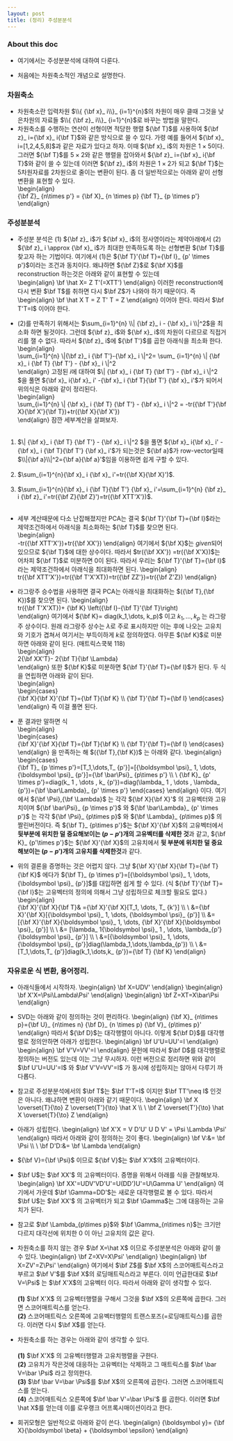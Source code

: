 ```yaml
---	
layout: post	
title: (정리) 주성분분석	
--- 	
```


### About this doc

- 여기에서는 주성분분석에 대하여 다룬다. 

- 처음에는 차원축소적인 개념으로 설명한다. 

### 차원축소

- 차원축소란 입력차원 $\\{ {\bf x}_ i\\}_ {i=1}^{n}$의 차원이 매우 클때 그것을 낮은차원의 자료들 $\\{ {\bf z}_ i\\}_ {i=1}^{n}$로 바꾸는 방법을 말한다. 	
- 차원축소를 수행하는 연산이 선형이면 적당한 행렬 ${\bf T}$를 사용하여 ${\bf z}_ i={\bf x}_ i{\bf T}$와 같은 방식으로 쓸 수 있다. 가령 예를 들어서 ${\bf x}_ i=[1,2,4,5,8]$과 같은 자료가 있다고 하자. 이때 ${\bf x}_ i$의 차원은 $1\times 5$이다. 그러면 ${\bf T}$를 $5\times 2$와 같은 행렬을 잡아와서 ${\bf z}_ i={\bf x}_ i{\bf T}$와 같이 쓸 수 있는데 이러면 ${\bf z}_ i$의 차원은 $1 \times 2$가 되고 ${\bf T}$는 5차원자료를 2차원으로 줄이는 변환이 된다. 좀 더 일반적으로는 아래와 같이 선형변환을 표현할 수 있다. 	
\begin{align}	
{\bf Z}_ {n\times p'} = {\bf X}_ {n \times p} {\bf T}_ {p \times p'} 	
\end{align}	

### 주성분분석 

- 주성분 분석은 (1) ${\bf z}_ i$가 ${\bf x}_ i$의 정사영이라는 제약아래에서 (2) ${\bf z}_ i \approx {\bf x}_ i$가 최대한 만족하도록 하는 선형변환 ${\bf T}$를 찾고자 하는 기법이다. 여기에서 (1)은  ${\bf T}'{\bf T}={\bf I}_ {p' \times p'}$이라는 조건과 동치이다. 왜냐하면 ${\bf Z}$로 ${\bf X}$를 reconstruction 하는것은 아래와 같이 표현할 수 있는데  
\begin{align}
\bf \hat X= Z T'(=XTT')
\end{align} 
이러한 reconstruction에 다시 변환 $\bf T$를 취하면 다시 $\bf Z$가 나와야 하기 때문이다. 즉 
\begin{align}
\bf \hat X T = Z T' T = Z 
\end{align}
이어야 한다. 따라서 $\bf T'T=I$ 이어야 한다. 

- (2)를 만족하기 위해서는 $\sum_{i=1}^{n} \\| {\bf z}_ i - {\bf x}_ i \\|^2$을 최소화 하면 될것이다. 그런데 ${\bf z}_ i$와 ${\bf x}_ i$의 차원이 다르므로 직접거리를 잴 수 없다. 따라서 ${\bf z}_ i$에 ${\bf T'}$를 곱한 아래식을 최소화 한다. 	
\begin{align}	
\sum_{i=1}^{n} \\|{\bf z}_ i {\bf T'}-{\bf x}_ i \\|^2= \sum_ {i=1}^{n}  \\| {\bf x}_ i {\bf T} {\bf T'} - {\bf x}_ i \\|^2 	
\end{align}	
고정된 $i$에 대하여 $\\| {\bf x}_ i {\bf T} {\bf T'} - {\bf x}_ i \\|^2 $을 풀면 ${\bf x}_ i{\bf x}_ i' -{\bf x}_ i {\bf T}{\bf T'} {\bf x}_ i'$가 되어서 위의식은 아래와 같이 정리된다. 	
\begin{align}	
\sum_{i=1}^{n}  \\| {\bf x}_ i {\bf T} {\bf T'} - {\bf x}_ i \\|^2 = -tr({\bf T'}{\bf X}{\bf X'}{\bf T})+tr({\bf X}{\bf X'})	
\end{align}	
잠깐 세부계산을 살펴보자. <br/><br/>	
1) $\\| {\bf x}_ i {\bf T} {\bf T'} - {\bf x}_ i \\|^2 $을 풀면 ${\bf x}_ i{\bf x}_ i' -{\bf x}_ i {\bf T}{\bf T'} {\bf x}_ i'$가 되는것은 ${\bf a}$가 row-vector일때 $\\|{\bf a}\\|^2={\bf a}{\bf a}'$임을 이용하면 쉽게 구할 수 있다. <br/><br/>	
2) $\sum_{i=1}^{n}{\bf x}_ i {\bf x}_ i'=tr({\bf X}{\bf X}')$. <br/><br/>	
3) $\sum_{i=1}^{n}{\bf x}_ i {\bf T}{\bf T'} {\bf x}_ i'=\sum_{i=1}^{n} {\bf z}_ i {\bf z}_ i'=tr({\bf Z}{\bf Z}')=tr({\bf XTT'X'})$. <br/><br/>	

- 세부 계산때문에 다소 난잡해졌지만 PCA는 결국 ${\bf T}'{\bf T}={\bf I}$라는 제약조건하에서 아래식을 최소화하는 ${\bf T}$를 찾으면 된다. 	
\begin{align}	
-tr({\bf XTT'X'})+tr({\bf XX'})	
\end{align}	
여기에서 ${\bf X}$는 *given*되어 있으므로 ${\bf T}$에 대한 상수이다. 따라서 $tr({\bf XX'})	=tr({\bf X'X})$는 어차피 ${\bf T}$로 미분하면 0이 된다. 따라서 우리는 ${\bf T}'{\bf T}={\bf I}$ 라는 제약조건하에서 아래식을 최대화하면 된다. 
\begin{align}	
tr({\bf XTT'X'})=tr({\bf T'X'XT})=tr({\bf ZZ'})=tr({\bf Z'Z})
\end{align}	

- 라그랑주 승수법을 사용하면 결국 PCA는 아래식을 최대화하는 $({\bf T},{\bf K})$를 찾으면 된다. 
\begin{align}	
tr({\bf T'X'XT})+ {\bf K} \left({\bf I}-{\bf T}'{\bf T}\right)	
\end{align}	
여기에서 ${\bf K}= diag(k_1,\dots, k_p)$ 이고 $k_1,\dots,k_p$ 는 라그랑주 상수이다. 원래 라그랑주 상수는 $\lambda$로 주로 표시하지만 이는 후에 나오는 고유치와 기호가 겹쳐서 여기서는 부득이하게 $k$로 정의하였다. 아무튼 ${\bf K}$로 미분하면 아래와 같이 된다. (매트릭스쿡북 118)	
\begin{align}	
2{\bf XX'T}- 2{\bf T}{\bf \Lambda}	
\end{align}	
또한 ${\bf K}$로 미분하면 ${\bf T}'{\bf T}={\bf I}$가 된다. 두 식을 연립하면 아래와 같이 된다. 	
\begin{align}	
\begin{cases}	
{\bf X}{\bf X}'{\bf T}={\bf T}{\bf K} \\\\ 
{\bf T}'{\bf T}={\bf I}	
\end{cases}	
\end{align}	
즉 이걸 풀면 된다. 	

- 푼 결과만 말하면 식	
\begin{align}	
\begin{cases}	
{\bf X}'{\bf X}{\bf T}={\bf T}{\bf K} \\\\ 
{\bf T}'{\bf T}={\bf I}	
\end{cases}	
\end{align}	
을 만족하는 해 $({\bf T},{\bf K})$ 는 아래와 같다. 
\begin{align}	
\begin{cases}	
{\bf T}_ {p \times p'}=[T_1,\dots,T_ {p'}]=[{\boldsymbol \psi}_ 1, \dots,{\boldsymbol \psi}_ {p'}]={\bf \bar\Psi}_ {p\times p'}	 \\\\ \\
{\bf K}_ {p' \times p'}=diag(k_ 1 , \dots , k_ {p'})=diag(\lambda_ 1 , \dots , \lambda_ {p'})={\bf \bar\Lambda}_ {p' \times p'}
\end{cases}	
\end{align}	
이다. 여기에서 ${\bf \Psi},{\bf \Lambda}$ 는 각각 ${\bf X}{\bf X}'$ 의 고유벡터와 고유치이며 ${\bf \bar\Psi}_ {p \times p'}$ 와 ${\bf \bar\Lambda}_ {p' \times p'}$ 는 각각 ${\bf \Psi}_ {p\times p}$ 와 ${\bf \Lambda}_ {p\times p}$ 의 짤린버전이다. 즉 ${\bf T}_ {p\times p'}$는 ${\bf X}'{\bf X}$의 고유벡터에서 **뒷부분에 위치한 덜 중요해보이는 $(p-p')$개의 고유벡터를 삭제한 것**과 같고, ${\bf K}_ {p'\times p'}$는 ${\bf X}'{\bf X}$의 고유치에서 **뒷 부분에 위치한 덜 중요해보이는 $(p-p')$개의 고유치를 삭제한것**과 같다. 

- 위의 결론을 증명하는 것은 어렵지 않다. 그냥 ${\bf X}'{\bf X}{\bf T}={\bf T}{\bf K}$ 에다가 ${\bf T}_ {p \times p'}=[{\boldsymbol \psi}_ 1, \dots, {\boldsymbol \psi}_ {p'}]$를 대입하면 쉽게 할 수 있다. (식 ${\bf T}'{\bf T}={\bf I}$는 고유벡터의 정의에 의해서 그냥 성립하므로 체크할 필요도 없다.) 	
\begin{align}	
{\bf X}'{\bf X}{\bf T}&
={\bf X}'{\bf X}[T_1, \dots, T_ {k'}] \\\\ \\
&={\bf X}'{\bf X}[{\boldsymbol \psi}_ 1, \dots, {\boldsymbol \psi}_ {p'}] \\\\ 
&=[{\bf X}'{\bf X}{\boldsymbol \psi}_ 1, \dots, {\bf X}'{\bf X}{\boldsymbol \psi}_ {p'}] \\\\ \\
&= [\lambda_ 1{\boldsymbol \psi}_ 1 , \dots, \lambda_{p'}{\boldsymbol \psi}_ {p'}] \\\\ \\
&=[{\boldsymbol \psi}_ 1, \dots, {\boldsymbol \psi}_ {p'}]diag(\lambda_1,\dots,\lambda_{p'}) \\\\ \\
&=[T_1,\dots,T_ {p'}]diag(k_1,\dots,k_ {p'})={\bf T} {\bf K}
\end{align}

### 자유로운 식 변환, 용어정리. 

- 아래식들에서 시작하자. 
\begin{align}
\bf X=UDV'
\end{align}
\begin{align}
\bf X'X=\Psi\Lambda\Psi'
\end{align}
\begin{align}
\bf Z=XT=X\bar\Psi
\end{align}

- SVD는 아래와 같이 정의하는 것이 편리하다. 
\begin{align}
{\bf X}_ {n\times p}={\bf U}_ {n\times n} {\bf D}_ {n \times p} {\bf V}_ {p\times p}'
\end{align}
따라서 ${\bf D}$는 대각행렬이 아니다. 이렇게 ${\bf D}$를 대각행렬로 정의안하면 아래가 성립한다. 
\begin{align}
\bf U'U=UU'=I
\end{align}
\begin{align}
\bf V'V=VV'=I
\end{align}
문헌에 따라서 $\bf D$를 대각행렬로 정의하는 버전도 있는데 이는 그냥 무시하자. 이런 버전으로 정리하면 위와 같이 $\bf U'U=UU'=I$ 와 $\bf V'V=VV'=I$ 가 동시에 성립하지는 않아서 다루기 까다롭다. 

- 참고로 주성분분석에서의 $\bf T$는 $\bf T'T=I$ 이지만 $\bf TT'\neq I$ 인것은 아니다. 왜냐하면 변환이 아래와 같기 때문이다. 
\begin{align}
\bf X \overset{T}{\to} Z \overset{T'}{\to} \hat X \\\\ \\
\bf Z \overset{T'}{\to} \hat X \overset{T}{\to} Z
\end{align}

- 아래가 성립한다. 
\begin{align}
\bf X'X = V D'U' U D V' = \Psi \Lambda \Psi'
\end{align}
따라서 아래와 같이 정의하는 것이 좋다. 
\begin{align}
\bf V:&= \bf \Psi \\\\ \\
\bf D'D:&= \bf \Lambda 
\end{align}

- ${\bf V}={\bf \Psi}$ 이므로 ${\bf V}$는 $\bf X'X$의 고유벡터이다. 

- $\bf U$는 $\bf XX'$ 의 고유벡터이다. 증명을 위해서 아래를 식을 관찰해보자. 
\begin{align}
\bf XX'=UDV'VD'U'=U(DD')U'=U\Gamma U'
\end{align}
여기에서 가운데 $\bf \Gamma=DD'$는 새로운 대각행렬로 볼 수 있다. 따라서 $\bf U$는 $\bf XX'$ 의 고유벡터가 되고 $\bf \Gamma$는 그에 대응하는 고유치가 된다.

- 참고로 $\bf \Lambda_{p\times p}$와 $\bf \Gamma_{n\times n}$는 크기만 다르지 대각선에 위치한 0 이 아닌 고유치의 값은 같다. 

- 차원축소를 하지 않는 경우 $\bf X=\hat X$ 이므로 주성분분석은 아래와 같이 쓸 수 있다. 
\begin{align}
\bf Z=XV=X\Psi'
\end{align}
\begin{align}
\bf X=ZV'=Z\Psi'
\end{align}
여기에서 $\bf Z$를 $\bf X$의 스코어매트릭스라고 부르고 $\bf V'$를 $\bf X$의 로딩매트릭스라고 부른다. 
이미 언급한대로 $\bf V=\Psi$ 는 $\bf X'X$의 고유벡터 이다. 따라서 아래와 같이 생각할 수 있다. <br/><br/>
**(1)** $\bf X'X$ 의 고유벡터행렬을 구해서 그것을 $\bf X$의 오른쪽에 곱한다. 그러면 스코어매트릭스를 얻는다.<br/>
**(2)** 스코어매트릭스 오른쪽에 고유벡터행렬의 트랜스포즈(=로딩매트릭스)를 곱한다. 이러면 다시 $\bf X$를 얻는다. <br/>

- 차원축소를 하는 경우는 아래와 같이 생각할 수 있다. <br/><br/>
**(1)** $\bf X'X$ 의 고유벡터행렬과 고유치행렬을 구한다. <br/>
**(2)** 고유치가 작은것에 대응하는 고유벡터는 삭제하고 그 매트릭스를 $\bf \bar V=\bar \Psi$ 라고 정의한다. <br/>
**(3)** $\bf \bar V=\bar \Psi$를 $\bf X$의 오른쪽에 곱한다. 그러면 스코어매트릭스를 얻는다.<br/>
**(4)** 스코어매트릭스 오른쪽에 $\bf \bar V'=\bar \Psi'$ 를 곱한다. 이러면 $\bf \hat X$를 얻는데 이를 로우랭크 어프록시매이션이라고 한다. <br/>

- 회귀모형은 일반적으로 아래와 같이 쓴다. 
\begin{align}
{\boldsymbol y}= {\bf X}{\boldsymbol \beta} + {\boldsymbol \epsilon}
\end{align}